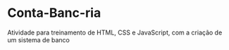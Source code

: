 # Conta-Banc-ria
Atividade para treinamento de HTML, CSS e JavaScript, com a criação de um sistema de banco
